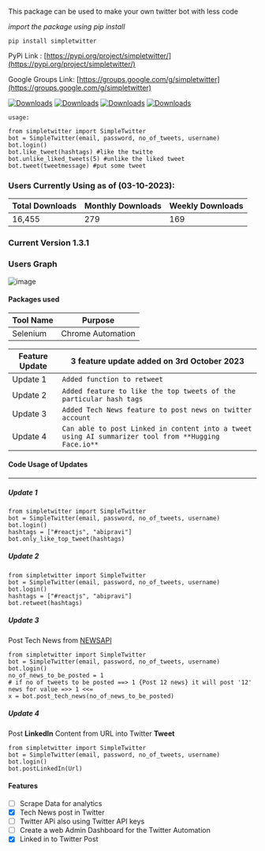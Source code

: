 This package can be used to make your own twitter bot with less code <br />

_import the package using pip install_ <br />

`pip install simpletwitter`


PyPi Link :
[https://pypi.org/project/simpletwitter/](https://pypi.org/project/simpletwitter/)

Google Groups Link: 
[https://groups.google.com/g/simpletwitter](https://groups.google.com/g/simpletwitter)

[![Downloads](https://static.pepy.tech/personalized-badge/simpletwitter?period=total&units=international_system&left_color=black&right_color=brightgreen&left_text=Users%20Total)](https://pepy.tech/project/simpletwitter)
[![Downloads](https://static.pepy.tech/personalized-badge/simpletwitter?period=month&units=international_system&left_color=black&right_color=brightgreen&left_text=Users%20This%20Month)](https://pepy.tech/project/simpletwitter)
[![Downloads](https://static.pepy.tech/personalized-badge/simpletwitter?period=week&units=international_system&left_color=black&right_color=brightgreen&left_text=Users%20This%20Week)](https://pepy.tech/project/simpletwitter)
[![Downloads](https://static.pepy.tech/personalized-badge/simpletwitter?period=total&units=none&left_color=black&right_color=brightgreen&left_text=User%20in%20Numbers)](https://pepy.tech/project/simpletwitter)

`usage:`

```
from simpletwitter import SimpleTwitter
bot = SimpleTwitter(email, password, no_of_tweets, username)
bot.login()
bot.like_tweet(hashtags) #like the twitte
bot.unlike_liked_tweets(5) #unlike the liked tweet
bot.tweet(tweetmessage) #put some tweet
```

### Users Currently Using as of (03-10-2023):

| **Total Downloads** | **Monthly Downloads** | **Weekly Downloads** |
| ------------------- | --------------------- | -------------------- |
| 16,455              | 279                   | 169                  |

### Current Version 1.3.1

### Users Graph

![image](https://github.com/pravee42/simpletwitter/assets/65100038/08ac5b6c-5137-482e-8824-ff712a177379)

#### Packages used

| **Tool Name** | **Purpose**       |
| ------------- | ----------------- |
| Selenium      | Chrome Automation |

| Feature Update | 3 feature update added on 3rd October 2023                               |
| -------------- | ------------------------------------------------------------------ |
| Update 1       | `Added function to retweet`                                        |
| Update 2       | `Added feature to like the top tweets of the particular hash tags` |
| Update 3       | `Added Tech News feature to post news on twitter account` |
| Update 4       | `Can able to post Linked in content into a tweet using AI summarizer tool from **Hugging Face.io**` |

#### Code Usage of Updates

---

##### Update 1

```
from simpletwitter import SimpleTwitter
bot = SimpleTwitter(email, password, no_of_tweets, username)
bot.login()
hashtags = ["#reactjs", "abipravi"]
bot.only_like_top_tweet(hashtags)
```

##### Update 2

```
from simpletwitter import SimpleTwitter
bot = SimpleTwitter(email, password, no_of_tweets, username)
bot.login()
hashtags = ["#reactjs", "abipravi"]
bot.retweet(hashtags)
```

##### Update 3

Post Tech News from [NEWSAPI](https://newsapi-abipravi.herokuapp.com/tech)

```
from simpletwitter import SimpleTwitter
bot = SimpleTwitter(email, password, no_of_tweets, username)
bot.login()
no_of_news_to_be_posted = 1
# if no of tweets to be posted ==> 1 {Post 12 news} it will post '12' news for value =>> 1 <<=
x = bot.post_tech_news(no_of_news_to_be_posted)
```

##### Update 4

Post **LinkedIn** Content from URL into Twitter **Tweet**

```
from simpletwitter import SimpleTwitter
bot = SimpleTwitter(email, password, no_of_tweets, username)
bot.login()
bot.postLinkedIn(Url)
```

#### Features

- [ ] Scrape Data for analytics
- [x] Tech News post in Twitter
- [ ] Twitter APi also using Twitter API keys
- [ ] Create a web Admin Dashboard for the Twitter Automation
- [x] Linked in to Twitter Post
